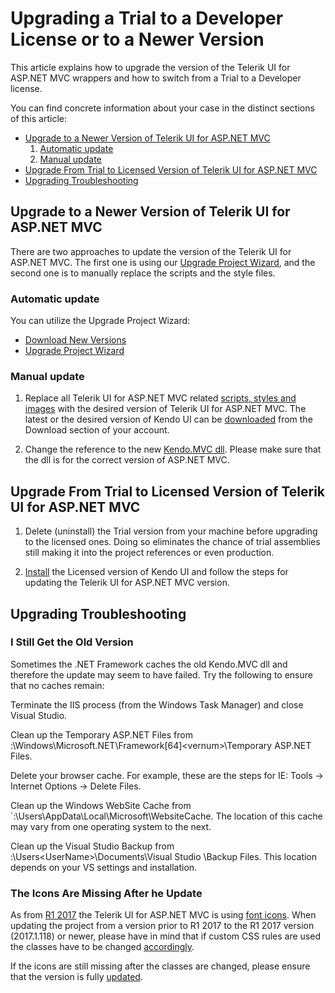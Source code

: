 # Upgrading a Trial to a Developer License or to a Newer Version

This article explains how to upgrade the version of the Telerik UI for ASP.NET MVC wrappers and how to switch from a Trial to a Developer license.

You can find concrete information about your case in the distinct sections of this article:

- [Upgrade to a Newer Version of Telerik UI for ASP.NET MVC](#upgrade-to-a-newer-net-mvc)
    1) [Automatic update](#automatic-update)
    2) [Manual update](#manual-update)
- [Upgrade From Trial to Licensed Version of Telerik UI for ASP.NET MVC](#upgrade-from-trial)
- [Upgrading Troubleshooting](#upgrading-troubleshooting)

## Upgrade to a Newer Version of Telerik UI for ASP.NET MVC

There are two approaches to update the version of the Telerik UI for ASP.NET MVC. The first one is using our [Upgrade Project Wizard](http://docs.telerik.com/aspnet-mvc/vs-integration/upgrade-wizard), and the second one is to manually replace the scripts and the style files.

### Automatic update

You can utilize the Upgrade Project Wizard:

- [Download New Versions](http://docs.telerik.com/aspnet-mvc/vs-integration/latest-version-retrieval)
- [Upgrade Project Wizard](http://docs.telerik.com/aspnet-mvc/vs-integration/upgrade-wizard)

### Manual update

1) Replace all Telerik UI for ASP.NET MVC related [scripts, styles and images](http://docs.telerik.com/aspnet-mvc/introduction#distribution-contents) with the desired version of Telerik UI for ASP.NET MVC. The latest or the desired version of Kendo UI can be [downloaded](http://docs.telerik.com/aspnet-mvc/introduction#download) from the Download section of your account.

2) Change the reference to the new [Kendo.MVC dll](http://docs.telerik.com/aspnet-mvc/getting-started/asp-net-mvc-5#add-kendomvcdll-reference). Please make sure that the dll is for the correct version of ASP.NET MVC.

## Upgrade From Trial to Licensed Version of Telerik UI for ASP.NET MVC

1) Delete (uninstall) the Trial version from your machine before upgrading to the licensed ones. Doing so eliminates the chance of trial assemblies still making it into the project references or even production.

2) [Install](http://docs.telerik.com/aspnet-mvc/introduction#installation) the Licensed version of Kendo UI and follow the steps for updating the Telerik UI for ASP.NET MVC version.

## Upgrading Troubleshooting

### I Still Get the Old Version

Sometimes the .NET Framework caches the old Kendo.MVC dll and therefore the update may seem to have failed. Try the following to ensure that no caches remain:

Terminate the IIS process (from the Windows Task Manager) and close Visual Studio.

Clean up the Temporary ASP.NET Files from <sysdrive>:\Windows\Microsoft.NET\Framework[64]\<vernum>\Temporary ASP.NET Files.

Delete your browser cache. For example, these are the steps for IE: Tools -> Internet Options -> Delete Files.

Clean up the Windows WebSite Cache from `:\Users<UserName>\AppData\Local\Microsoft\WebsiteCache. The location of this cache may vary from one operating system to the next.

Clean up the Visual Studio Backup from <sysdrive>:\Users\<UserName>\Documents\Visual Studio <vsVersion>\Backup Files. This location depends on your VS settings and installation.

### The Icons Are Missing After he Update

As from [R1 2017](http://docs.telerik.com/kendo-ui/backwards-compatibility/2017-backward-compatibility#kendo-ui-2017-r1) the Telerik UI for ASP.NET MVC is using [font icons](http://docs.telerik.com/kendo-ui/styles-and-layout/icons-web). When updating the project from a version prior to R1 2017 to the R1 2017 version (2017.1.118) or newer, please have in mind that if custom CSS rules are used the classes have to be changed [accordingly](http://docs.telerik.com/kendo-ui/backwards-compatibility/2017-backward-compatibility#kendo-ui-2017-r1).

If the icons are still missing after the classes are changed, please ensure that the version is fully [updated](#upgrade-to-a-newer-net-mvc).